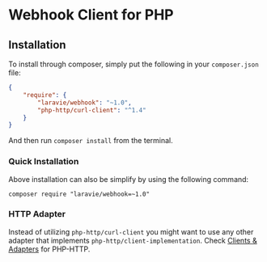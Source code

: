 Webhook Client for PHP
==============

## Installation

To install through composer, simply put the following in your `composer.json` file:

```json
{
    "require": {
        "laravie/webhook": "~1.0",
        "php-http/curl-client": "^1.4"
    }
}
```

And then run `composer install` from the terminal.

### Quick Installation

Above installation can also be simplify by using the following command:

    composer require "laravie/webhook=~1.0"

### HTTP Adapter

Instead of utilizing `php-http/curl-client` you might want to use any other adapter that implements `php-http/client-implementation`. Check [Clients & Adapters](http://docs.php-http.org/en/latest/clients.html) for PHP-HTTP.

